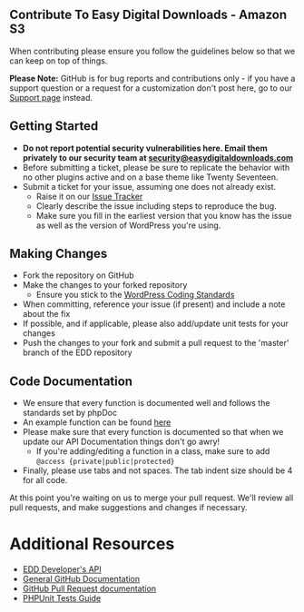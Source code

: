 ## Contribute To Easy Digital Downloads - Amazon S3

When contributing please ensure you follow the guidelines below so that we can keep on top of things.

__Please Note:__ GitHub is for bug reports and contributions only - if you have a support question or a request for a customization don't post here, go to our [Support page](https://easydigitaldownloads.com/support/) instead.

## Getting Started

* __Do not report potential security vulnerabilities here. Email them privately to our security team at [security@easydigitaldownloads.com](mailto:security@easydigitaldownloads.com)__
* Before submitting a ticket, please be sure to replicate the behavior with no other plugins active and on a base theme like Twenty Seventeen.
* Submit a ticket for your issue, assuming one does not already exist.
  * Raise it on our [Issue Tracker](https://github.com/easydigitaldownloads/edd-activecampaign/issues)
  * Clearly describe the issue including steps to reproduce the bug.
  * Make sure you fill in the earliest version that you know has the issue as well as the version of WordPress you're using.

## Making Changes

* Fork the repository on GitHub
* Make the changes to your forked repository
  * Ensure you stick to the [WordPress Coding Standards](https://codex.wordpress.org/WordPress_Coding_Standards)
* When committing, reference your issue (if present) and include a note about the fix
* If possible, and if applicable, please also add/update unit tests for your changes
* Push the changes to your fork and submit a pull request to the 'master' branch of the EDD repository

## Code Documentation

* We ensure that every function is documented well and follows the standards set by phpDoc
* An example function can be found [here](https://gist.github.com/sunnyratilal/5308969)
* Please make sure that every function is documented so that when we update our API Documentation things don't go awry!
	* If you're adding/editing a function in a class, make sure to add `@access {private|public|protected}`
* Finally, please use tabs and not spaces. The tab indent size should be 4 for all code.

At this point you're waiting on us to merge your pull request. We'll review all pull requests, and make suggestions and changes if necessary.

# Additional Resources
* [EDD Developer's API](https://easydigitaldownloads.com/docs/developers-intro-to-easy-digital-downloads/)
* [General GitHub Documentation](https://help.github.com/)
* [GitHub Pull Request documentation](https://help.github.com/send-pull-requests/)
* [PHPUnit Tests Guide](https://phpunit.de/manual/current/en/writing-tests-for-phpunit.html)